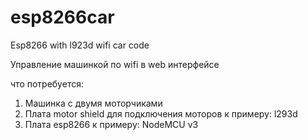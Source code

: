 # esp8266car
Esp8266 with l923d wifi car code

Управление машинкой по wifi в web интерфейсе

что потребуется:
1. Машинка с двумя моторчиками
2. Плата motor shield для подключения моторов к примеру: l293d
3. Плата esp8266 к примеру: NodeMCU v3

